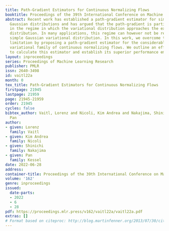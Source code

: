 ```yaml
---
title: Path-Gradient Estimators for Continuous Normalizing Flows
booktitle: Proceedings of the 39th International Conference on Machine Learning
abstract: Recent work has established a path-gradient estimator for simple variational
  Gaussian distributions and has argued that the path-gradient is particularly beneficial
  in the regime in which the variational distribution approaches the exact target
  distribution. In many applications, this regime can however not be reached by a
  simple Gaussian variational distribution. In this work, we overcome this crucial
  limitation by proposing a path-gradient estimator for the considerably more expressive
  variational family of continuous normalizing flows. We outline an efficient algorithm
  to calculate this estimator and establish its superior performance empirically.
layout: inproceedings
series: Proceedings of Machine Learning Research
publisher: PMLR
issn: 2640-3498
id: vaitl22a
month: 0
tex_title: Path-Gradient Estimators for Continuous Normalizing Flows
firstpage: 21945
lastpage: 21959
page: 21945-21959
order: 21945
cycles: false
bibtex_author: Vaitl, Lorenz and Nicoli, Kim Andrea and Nakajima, Shinichi and Kessel,
  Pan
author:
- given: Lorenz
  family: Vaitl
- given: Kim Andrea
  family: Nicoli
- given: Shinichi
  family: Nakajima
- given: Pan
  family: Kessel
date: 2022-06-28
address:
container-title: Proceedings of the 39th International Conference on Machine Learning
volume: '162'
genre: inproceedings
issued:
  date-parts:
  - 2022
  - 6
  - 28
pdf: https://proceedings.mlr.press/v162/vaitl22a/vaitl22a.pdf
extras: []
# Format based on citeproc: http://blog.martinfenner.org/2013/07/30/citeproc-yaml-for-bibliographies/
---
```

